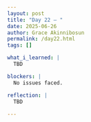 ```yaml
---
layout: post
title: "Day 22 – "
date: 2025-06-26
author: Grace Akinnibosun
permalink: /day22.html
tags: []

what_i_learned: |
  TBD

blockers: |
  No issues faced.

reflection: |
  TBD
 
---
```

